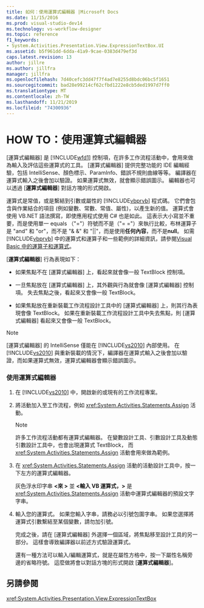 ```yaml
---
title: 如何：使用運算式編輯器 |Microsoft Docs
ms.date: 11/15/2016
ms.prod: visual-studio-dev14
ms.technology: vs-workflow-designer
ms.topic: reference
f1_keywords:
- System.Activities.Presentation.View.ExpressionTextBox.UI
ms.assetid: b5f961dd-6dda-41a9-9cae-0383d479ef3d
caps.latest.revision: 13
author: jillre
ms.author: jillfra
manager: jillfra
ms.openlocfilehash: 7d40cefc3dd47f7f4ad7e8255d8bdc06bc5f1651
ms.sourcegitcommit: bad28e99214cf62cfbd1222e8cb5ded1997d7ff0
ms.translationtype: MT
ms.contentlocale: zh-TW
ms.lasthandoff: 11/21/2019
ms.locfileid: "74300936"
---
```

# <a name="how-to-use-the-expression-editor"></a>HOW TO：使用運算式編輯器
[運算式編輯器] 是 [!INCLUDE[wfd1](../includes/wfd1-md.md)] 控制項，在許多工作流程活動中，會用來做為輸入及評估這些運算式的工具。 [運算式編輯器] 提供完整功能的 IDE 編輯經驗，包括 IntelliSense、顏色標示、ParamInfo、錯誤不規則曲線等等。 編譯器在運算式輸入之後會加以驗證。 如果運算式無效，就會顯示錯誤圖示。 編輯器也可以透過 [**運算式編輯器**] 對話方塊的形式開啟。

 運算式是常值，或是繫結到引數或屬性的 [!INCLUDE[vbprvb](../includes/vbprvb-md.md)] 程式碼。 它們會包含與作業結合的項目 (例如變數、常數、常值、屬性)，以產生新的值。 運算式會使用 VB.NET 語法撰寫，即使應用程式使用 C# 也是如此。 這表示大小寫並不重要，而是使用單一 equals （"="）符號而不是（"= ="）來執行比較，布林運算子是 "and" 和 "or"，而不是 "& &" 和 "&#124;&#124;"，而是使用**任何內容**，而不是**null**。 如需 [!INCLUDE[vbprvb](../includes/vbprvb-md.md)] 中的運算式和運算子和一些範例的詳細資訊，請參閱[Visual Basic 中的運算子和運算式](https://go.microsoft.com/fwlink/?LinkId=186818)。

 [**運算式編輯器**] 行為表現如下：

- 如果焦點不在 [運算式編輯器] 上，看起來就會像一般 TextBlock 控制項。

- 一旦焦點放在 [運算式編輯器] 上，其外觀與行為就會像 [運算式編輯器] 控制項。 失去焦點之後，看起來又會像一般 TextBlock。

- 如果焦點放在重新裝載工作流程設計工具中的 [運算式編輯器] 上，則其行為表現會像 TextBlock。 如果在重新裝載工作流程設計工具中失去焦點，則 [運算式編輯器] 看起來又會像一般 TextBlock。

> [!NOTE]
> [運算式編輯器] 的 IntelliSense 僅能在 [!INCLUDE[vs2010](../includes/vs2010-md.md)] 內部使用。 在 [!INCLUDE[vs2010](../includes/vs2010-md.md)] 與重新裝載的情況下，編譯器在運算式輸入之後會加以驗證，而如果運算式無效，運算式編輯器會顯示錯誤圖示。

### <a name="using-the-expression-editor"></a>使用運算式編輯器

1. 在 [!INCLUDE[vs2010](../includes/vs2010-md.md)] 中，開啟新的或現有的工作流程專案。

2. 將活動加入至工作流程，例如 <xref:System.Activities.Statements.Assign> 活動。

    > [!NOTE]
    > 許多工作流程活動都有運算式編輯器。 在變數設計工具、引數設計工具及動態引數設計工具中，也會出現運算式 TextBlock， 而 <xref:System.Activities.Statements.Assign> 活動會用來做為範例。

3. 在 <xref:System.Activities.Statements.Assign> 活動的活動設計工具中，按一下左方的運算式編輯器。

     灰色浮水印字串 **\<來 >** 並 **\<輸入 VB 運算式，>** 是 <xref:System.Activities.Statements.Assign> 活動中運算式編輯器的預設文字字串。

4. 輸入您的運算式。 如果您輸入字串，請務必以引號包圍字串。 如果您選擇將運算式引數繫結至某個變數，請勿加引號。

     完成之後，請在 [運算式編輯器] 外選擇一個區域，將焦點移至設計工具的另一部分。 這樣會導致編譯器以前述方式驗證運算式。

     還有一種方法可以輸入/編輯運算式，就是在屬性方格中，按一下屬性名稱旁邊的省略符號。 這麼做將會以對話方塊的形式開啟 [**運算式編輯器**]。

## <a name="see-also"></a>另請參閱
 <xref:System.Activities.Presentation.View.ExpressionTextBox>